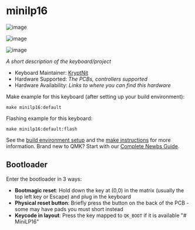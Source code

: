 # minilp16

![image](https://github.com/user-attachments/assets/91fff8ab-cbcc-4718-8507-5945c1806091)

![image](https://github.com/user-attachments/assets/463baaa6-e5f9-4d6b-8593-45f80dedc221)

![image](https://github.com/user-attachments/assets/cd735f3d-9cf9-4716-967b-f2cbcd8bdad1)

*A short description of the keyboard/project*

* Keyboard Maintainer: [KryptNit](https://github.com/KryptNit)
* Hardware Supported: *The PCBs, controllers supported*
* Hardware Availability: *Links to where you can find this hardware*

Make example for this keyboard (after setting up your build environment):

    make minilp16:default

Flashing example for this keyboard:

    make minilp16:default:flash

See the [build environment setup](https://docs.qmk.fm/#/getting_started_build_tools) and the [make instructions](https://docs.qmk.fm/#/getting_started_make_guide) for more information. Brand new to QMK? Start with our [Complete Newbs Guide](https://docs.qmk.fm/#/newbs).

## Bootloader

Enter the bootloader in 3 ways:

* **Bootmagic reset**: Hold down the key at (0,0) in the matrix (usually the top left key or Escape) and plug in the keyboard
* **Physical reset button**: Briefly press the button on the back of the PCB - some may have pads you must short instead
* **Keycode in layout**: Press the key mapped to `QK_BOOT` if it is available
"# MiniLP16" 
